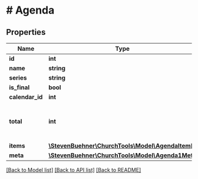 # # Agenda

## Properties

Name | Type | Description | Notes
------------ | ------------- | ------------- | -------------
**id** | **int** |  | [optional]
**name** | **string** |  | [optional]
**series** | **string** |  | [optional]
**is_final** | **bool** |  | [optional]
**calendar_id** | **int** |  | [optional]
**total** | **int** | Total of agenda items (without headers) | [optional]
**items** | [**\StevenBuehner\ChurchTools\Model\AgendaItem[]**](AgendaItem.md) |  | [optional]
**meta** | [**\StevenBuehner\ChurchTools\Model\Agenda1Meta**](Agenda1Meta.md) |  | [optional]

[[Back to Model list]](../../README.md#models) [[Back to API list]](../../README.md#endpoints) [[Back to README]](../../README.md)
